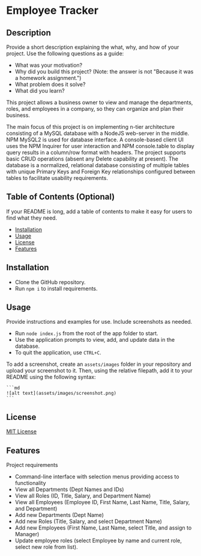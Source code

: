 # Employee Tracker

## Description

Provide a short description explaining the what, why, and how of your project. Use the following questions as a guide:

- What was your motivation?
- Why did you build this project? (Note: the answer is not "Because it was a homework assignment.")
- What problem does it solve?
- What did you learn?

This project allows a business owner to view and manage the departments, roles, and employees in a company, so they can organize and plan their business.

The main focus of this project is on implementing n-tier architecture consisting of a MySQL database with a NodeJS web-server in the middle. NPM MySQL2 is used for database interface. A console-based client UI uses the NPM Inquirer for user interaction and NPM console.table to display query results in a column/row format with headers.  The project supports basic CRUD operations (absent any Delete capability at present).  The database is a normalized, relational database consisting of multiple tables with unique Primary Keys and Foreign Key relationships configured between tables to facilitate usability requirements.

## Table of Contents (Optional)

If your README is long, add a table of contents to make it easy for users to find what they need.

- [Installation](#installation)
- [Usage](#usage)
- [License](#license)
- [Features](#features)

## Installation

- Clone the GitHub repository.
- Run `npm i` to install requirements.

## Usage

Provide instructions and examples for use. Include screenshots as needed.

- Run `node index.js` from the root of the app folder to start.
- Use the application prompts to view, add, and update data in the database.
- To quit the application, use `CTRL+C`.

To add a screenshot, create an `assets/images` folder in your repository and upload your screenshot to it. Then, using the relative filepath, add it to your README using the following syntax:

    ```md
    ![alt text](assets/images/screenshot.png)
    ```


## License

[MIT License](LICENSE)


## Features

Project requirements
- Command-line interface with selection menus providing access to functionality
- View all Departments (Dept Names and IDs)
- View all Roles (ID, Title, Salary, and Department Name)
- View all Employees (Employee ID, First Name, Last Name, Title, Salary, and Department)
- Add new Departments (Dept Name)
- Add new Roles (Title, Salary, and select Department Name)
- Add new Employees (First Name, Last Name, select Title, and assign to Manager)
- Update employee roles (select Employee by name and current role, select new role from list).

